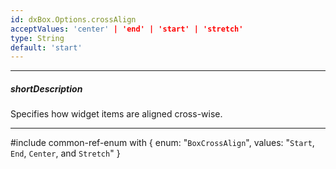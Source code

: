 ```yaml
---
id: dxBox.Options.crossAlign
acceptValues: 'center' | 'end' | 'start' | 'stretch'
type: String
default: 'start'
---
```

---
##### shortDescription
Specifies how widget items are aligned cross-wise.

---
#include common-ref-enum with {
    enum: "`BoxCrossAlign`",
    values: "`Start`, `End`, `Center`, and `Stretch`"
}